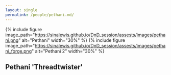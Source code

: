 ```yaml
---
layout: single
permalink: /people/pethani.md/
---
```


{% include figure image_path="https://sinalewis.github.io/DnD_session/assests/images/pethani.png" alt="Pethani" width="30%" %}
{% include figure image_path="https://sinalewis.github.io/DnD_session/assests/images/pethani_forge.png" alt="Pethani 2" width="30%" %}

## Pethani 'Threadtwister'
